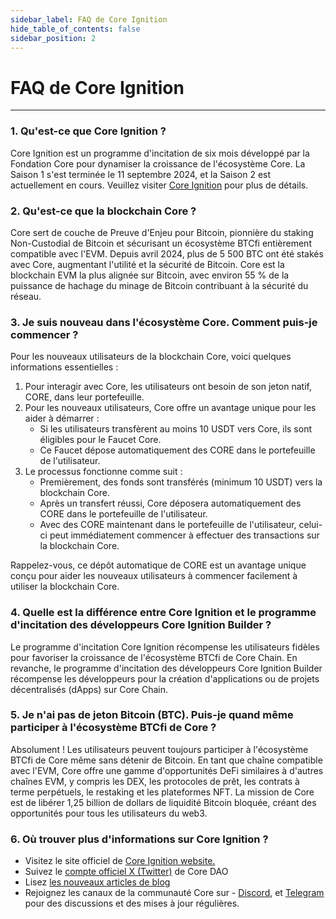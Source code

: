```yaml
---
sidebar_label: FAQ de Core Ignition
hide_table_of_contents: false
sidebar_position: 2
---
```


# FAQ de Core Ignition

---

### 1. Qu'est-ce que Core Ignition ?

Core Ignition est un programme d'incitation de six mois développé par la Fondation Core pour dynamiser la croissance de l'écosystème Core. La Saison 1 s'est terminée le 11 septembre 2024, et la Saison 2 est actuellement en cours. Veuillez visiter [Core Ignition](https://ignition.coredao.org) pour plus de détails.

### 2. Qu'est-ce que la blockchain Core ?

Core sert de couche de Preuve d'Enjeu pour Bitcoin, pionnière du staking Non-Custodial de Bitcoin et sécurisant un écosystème BTCfi entièrement compatible avec l'EVM. Depuis avril 2024, plus de 5 500 BTC ont été stakés avec Core, augmentant l'utilité et la sécurité de Bitcoin. Core est la blockchain EVM la plus alignée sur Bitcoin, avec environ 55 % de la puissance de hachage du minage de Bitcoin contribuant à la sécurité du réseau.

### 3. Je suis nouveau dans l'écosystème Core. Comment puis-je commencer ?

Pour les nouveaux utilisateurs de la blockchain Core, voici quelques informations essentielles :

1. Pour interagir avec Core, les utilisateurs ont besoin de son jeton natif, CORE, dans leur portefeuille.
2. Pour les nouveaux utilisateurs, Core offre un avantage unique pour les aider à démarrer :
   - Si les utilisateurs transfèrent au moins 10 USDT vers Core, ils sont éligibles pour le Faucet Core.
   - Ce Faucet dépose automatiquement des CORE dans le portefeuille de l'utilisateur.
3. Le processus fonctionne comme suit :
   - Premièrement, des fonds sont transférés (minimum 10 USDT) vers la blockchain Core.
   - Après un transfert réussi, Core déposera automatiquement des CORE dans le portefeuille de l'utilisateur.
   - Avec des CORE maintenant dans le portefeuille de l'utilisateur, celui-ci peut immédiatement commencer à effectuer des transactions sur la blockchain Core.

Rappelez-vous, ce dépôt automatique de CORE est un avantage unique conçu pour aider les nouveaux utilisateurs à commencer facilement à utiliser la blockchain Core.

### 4. Quelle est la différence entre Core Ignition et le programme d'incitation des développeurs Core Ignition Builder ?

Le programme d'incitation Core Ignition récompense les utilisateurs fidèles pour favoriser la croissance de l'écosystème BTCfi de Core Chain. En revanche, le programme d'incitation des développeurs Core Ignition Builder récompense les développeurs pour la création d'applications ou de projets décentralisés (dApps) sur Core Chain.

### 5. Je n'ai pas de jeton Bitcoin (BTC). Puis-je quand même participer à l'écosystème BTCfi de Core ?

Absolument ! Les utilisateurs peuvent toujours participer à l'écosystème BTCfi de Core même sans détenir de Bitcoin. En tant que chaîne compatible avec l'EVM, Core offre une gamme d'opportunités DeFi similaires à d'autres chaînes EVM, y compris les DEX, les protocoles de prêt, les contrats à terme perpétuels, le restaking et les plateformes NFT. La mission de Core est de libérer 1,25 billion de dollars de liquidité Bitcoin bloquée, créant des opportunités pour tous les utilisateurs du web3.

### 6. Où trouver plus d'informations sur Core Ignition ?

- Visitez le site officiel de [Core Ignition website.](https://ignition.coredao.org/)
- Suivez le [compte officiel X (Twitter)](https://x.com/Coredao_Org) de Core DAO
- Lisez [les nouveaux articles de blog](https://coredao.org/explore/blog)
- Rejoignez les canaux de la communauté Core sur - [Discord](https://discord.com/invite/coredaoofficial), et [Telegram](https://t.me/CoreDAOTelegram) pour des discussions et des mises à jour régulières.
